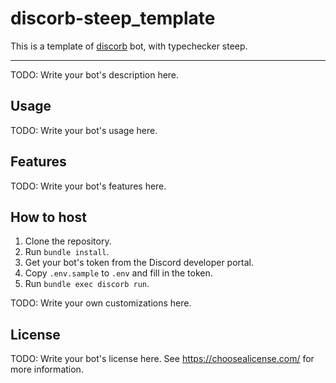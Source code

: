 # discorb-steep_template

This is a template of [discorb](https://discorb-lib.github.io) bot, with typechecker steep.

----

TODO: Write your bot's description here.

## Usage

TODO: Write your bot's usage here.

## Features

TODO: Write your bot's features here.

## How to host

1. Clone the repository.
2. Run `bundle install`.
3. Get your bot's token from the Discord developer portal.
4. Copy `.env.sample` to `.env` and fill in the token.
5. Run `bundle exec discorb run`.

TODO: Write your own customizations here.

## License

TODO: Write your bot's license here.
  See https://choosealicense.com/ for more information.

